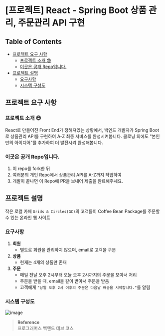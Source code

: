 # [프로젝트] React - Spring Boot 상품 관리, 주문관리 API 구현
## Table of Contents
- [프로젝트 요구 사항](#프로젝트-요구-사항)
  - [프로젝트 소개 😎](#프로젝트-소개-)
  - [이곳은 공개 Repo입니다.](#이곳은-공개-repo입니다)
- [프로젝트 설명](#프로젝트-설명)
  - [요구사항](#요구사항)
  - [시스템 구성도](#시스템-구성도)

## 프로젝트 요구 사항
### 프로젝트 소개 😎
React로 만들어진 Front End가 정해져있는 상황에서,
백엔드 개발자가 Spring Boot로 상품관리 API를 구현하여 A-Z 최종 서비스를 완성시켜봅니다.
클로닝 외에도 "본인만의 아이디어"를 추가하여 더 발전시켜 완성해봅니다. 

### 이곳은 공개 Repo입니다.
1. 이 repo를 fork한 뒤
2. 여러분의 개인 Repo에서 상품관리 API를 A-Z까지 작업하여 
3. 개발이 끝나면 이 Repo에 PR을 보내어 제출을 완료해주세요.

## 프로젝트 설명
작은 로컬 카페 `Grids & Circles(GC)`의 고객들이 Coffee Bean Package를 주문할 수 있는 온라인 웹 사이트

### 요구사항
1. **회원**
    * 별도로 회원을 관리하지 않으며, email로 고객을 구분
2. **상품**
    * 현재는 4개의 상품만 존재
3. **주문**
    * 매일 전날 오후 2시부터 오늘 오후 2시까지의 주문을 모아서 처리
    * 주문을 받을 때, email을 같이 받아서 주문을 받음
    * 고객에게 `"당일 오후 2시 이후의 주문은 다음날 배송을 시작합니다."`를 알림

### 시스템 구성도
![image](https://user-images.githubusercontent.com/57066971/190445949-d5b4e7da-b9ad-4d4c-966a-e0d0c5d99869.png)

>**Reference**  
프로그래머스 백엔드 데브 코스
